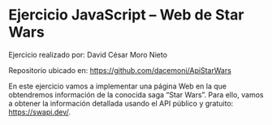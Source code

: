 # Ejercicio JavaScript – Web de Star Wars

Ejercicio realizado por: David César Moro Nieto

Repositorio ubicado en: https://github.com/dacemoni/ApiStarWars

En este ejercicio vamos a implementar una página Web en la que obtendremos información de la conocida saga “Star Wars”. Para ello, vamos a obtener la información detallada usando el API público y gratuito: https://swapi.dev/.
